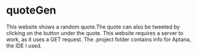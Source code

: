 # quoteGen

This website shows a random quote.The quote can also be tweeted by clicking on the button under the quote.
This website requires a server to work, as it uses a GET request.
The .project folder contains info for Aptana, the IDE I used.
